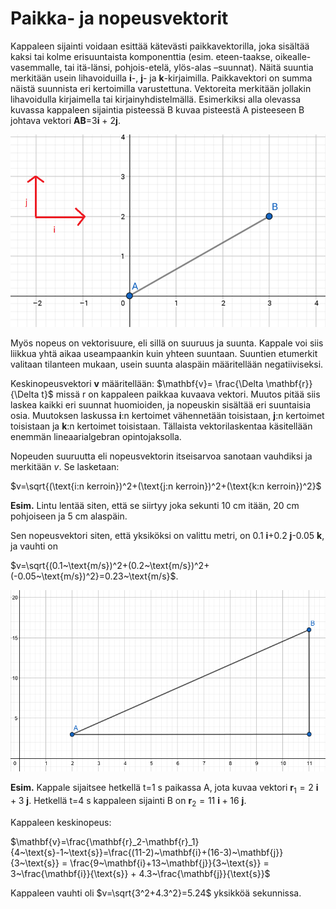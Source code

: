 # Paikka- ja nopeusvektorit

Kappaleen sijainti voidaan esittää kätevästi paikkavektorilla, joka sisältää kaksi tai kolme erisuuntaista komponenttia (esim. eteen-taakse, oikealle-vasemmalle, tai itä-länsi, pohjois-etelä, ylös-alas –suunnat). Näitä suuntia merkitään usein lihavoiduilla **i**-, **j**- ja **k**-kirjaimilla. Paikkavektori on summa näistä suunnista eri kertoimilla varustettuna. Vektoreita merkitään jollakin lihavoidulla kirjaimella tai kirjainyhdistelmällä. Esimerkiksi alla olevassa kuvassa kappaleen sijaintia pisteessä B kuvaa pisteestä A pisteeseen B johtava vektori **AB**=3**i** + 2**j**. 

![Paikkavektori](paikkavektori.png "Paikkaa kuvaava vektori")

Myös nopeus on vektorisuure, eli sillä on suuruus ja suunta. Kappale voi siis liikkua yhtä aikaa useampaankin kuin yhteen suuntaan. Suuntien etumerkit valitaan tilanteen mukaan, usein suunta alaspäin määritellään negatiiviseksi.

Keskinopeusvektori **v** määritellään: $\mathbf{v}= \frac{\Delta \mathbf{r}}{\Delta t}$ missä r on kappaleen paikkaa kuvaava vektori. Muutos pitää siis laskea kaikki eri suunnat huomioiden, ja nopeuskin sisältää eri suuntaisia osia. Muutoksen laskussa **i**:n kertoimet vähennetään toisistaan, **j**:n kertoimet toisistaan ja **k**:n kertoimet toisistaan. Tällaista vektorilaskentaa käsitellään enemmän lineaarialgebran opintojaksolla.

Nopeuden suuruutta eli nopeusvektorin itseisarvoa sanotaan vauhdiksi ja merkitään $v$. Se lasketaan:

$v=\sqrt{(\text{i:n kerroin})^2+(\text{j:n kerroin})^2+(\text{k:n kerroin})^2}$

**Esim.** Lintu lentää siten, että se siirtyy joka sekunti 10 cm itään, 20 cm pohjoiseen ja 5 cm alaspäin. 

Sen nopeusvektori siten, että yksiköksi on valittu metri, on 0.1 **i**+0.2 **j**-0.05 **k**, ja vauhti on 

$v=\sqrt{(0.1~\text{m/s})^2+(0.2~\text{m/s})^2+(-0.05~\text{m/s})^2}=0.23~\text{m/s}$.
 
![Siirtymävektori](siirtymavektori.png "Siirtymävektori")

**Esim.** Kappale sijaitsee hetkellä t=1 s paikassa A, jota kuvaa vektori $\mathbf{r}_1=2~\mathbf{i}+3~\mathbf{j}$. Hetkellä t=4 s kappaleen sijainti B on $\mathbf{r}_2=11~\mathbf{i}+16~\mathbf{j}$.
 
Kappaleen keskinopeus:

$\mathbf{v}=\frac{\mathbf{r}_2-\mathbf{r}_1}{4~\text{s}-1~\text{s}}=\frac{(11-2)~\mathbf{i}+(16-3)~\mathbf{j}}{3~\text{s}} = \frac{9~\mathbf{i}+13~\mathbf{j}}{3~\text{s}} = 3~\frac{\mathbf{i}}{\text{s}} + 4.3~\frac{\mathbf{j}}{\text{s}}$

Kappaleen vauhti oli $v=\sqrt{3^2+4.3^2}=5.24$ yksikköä sekunnissa.
